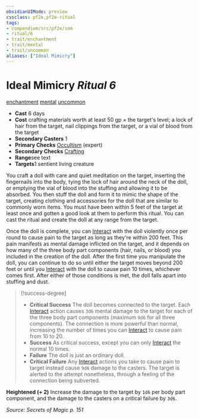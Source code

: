 ```yaml
---
obsidianUIMode: preview
cssclass: pf2e,pf2e-ritual
tags:
- compendium/src/pf2e/som
- ritual/6
- trait/enchantment
- trait/mental
- trait/uncommon
aliases: ["Ideal Mimicry"]
---
```

# Ideal Mimicry *Ritual 6*  
[enchantment](rules/traits/enchantment.md)  [mental](rules/traits/mental.md)  [uncommon](rules/traits/uncommon.md)  

- **Cast** 6 days
- **Cost** crafting materials worth at least 50 gp × the target's level; a lock of hair from the target, nail clippings from the target, or a vial of blood from the target
- **Secondary Casters** 1
- **Primary Checks** [Occultism](compendium/skills.md#Occultism) (expert)
- **Secondary Checks** [Crafting](compendium/skills.md#Crafting)
- **Range**see text
- **Targets**1 sentient living creature

You craft a doll with care and quiet meditation on the target, inserting the fingernails into the body, tying the lock of hair around the neck of the doll, or emptying the vial of blood into the stuffing and allowing it to be absorbed. You then stuff the doll and form it to mimic the shape of the target, creating clothing and accessories for the doll that are similar to commonly worn items. You must have been within 5 feet of the target at least once and gotten a good look at them to perform this ritual. You can cast the ritual and create the doll at any range from the target.

Once the doll is complete, you can [Interact](rules/actions/interact.md) with the doll violently once per round to cause pain to the target as long as they're within 200 feet. This pain manifests as mental damage inflicted on the target, and it depends on how many of the three body part components (hair, nails, or blood) you included in the creation of the doll. After the first time you manipulate the doll, you can continue to do so until either the target moves beyond 200 feet or until you [Interact](rules/actions/interact.md) with the doll to cause pain 10 times, whichever comes first. After either of those conditions is met, the doll falls apart into stuffing and dust.

> [!success-degree] 
> - **Critical Success** The doll becomes connected to the target. Each [Interact](rules/actions/interact.md) action causes `3d6` mental damage to the target for each of the three body part components (maximum `9d6` for all three components). The connection is more powerful than normal, increasing the number of times you can [Interact](rules/actions/interact.md) to cause pain from 10 to 20.
> - **Success** As critical success, except you can only [Interact](rules/actions/interact.md) the normal 10 times.
> - **Failure** The doll is just an ordinary doll.
> - **Critical Failure** Any [Interact](rules/actions/interact.md) actions you take to cause pain to target instead cause `9d6` damage to the casters. The target is alerted to the attempt nonetheless, through a feeling of the connection being subverted.

**Heightened (+ 2)** Increase the damage to the target by `1d6` per body part component, and the damage to the casters on a critical failure by `3d6`.

*Source: Secrets of Magic p. 151*